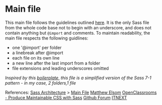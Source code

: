 # Main file

This main file follows the guidelines outlined [here](http://sass-guidelin.es/#main-file).
It is the only Sass file from the whole code base not to begin with an underscore, and does not contain anything but `@import` and comments. 
To maintain readability, the main file respects the following guidlines:
* one '@import' per folder
* a linebreak after @import
* each file on its own line
* a new line after the last import from a folder
* file extensions and leading underscores omitted

*Inspired by this [boilerplate,](https://github.com/HugoGiraudel/sass-boilerplate/tree/master/stylesheets) this file is a simplified version of the Sass 7-1 pattern - in my case, 2 folders,1 file* 

References:
[Sass Architecture](https://sass-guidelin.es/#architecture) > [Main File](http://sass-guidelin.es/#main-file)
[Matthew Elsom](https://matthewelsom.com/blog/simple-scss-playbook.html)
[OpenClassrooms - Produce Maintainable CSS with Sass](https://openclassrooms.com/en/courses/5625786-produce-maintainable-css-with-sass/5723581-use-the-7-1-pattern-for-a-manageable-codebase)
[Github Forum](https://gist.github.com/rveitch/84cea9650092119527bc)
[ITNEXT](https://itnext.io/structuring-your-sass-projects-c8d41fa55ed4)